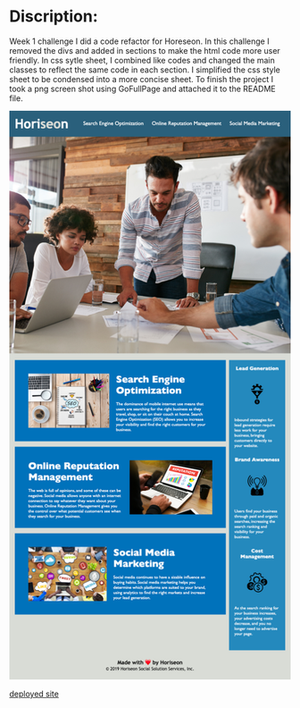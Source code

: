# Discription: 
Week 1 challenge I did a code refactor for Horeseon. In this challenge I removed the divs and added in sections to make the html code more user friendly. In css sytle sheet, I combined like codes and changed the main classes to reflect the same code in each section. I simplified the css style sheet to be condensed into a more concise sheet. To finish the project I took a png screen shot using GoFullPage and attached it to the README file.

![Horeseon-refactor-screenshot](./assets/images/horeseon-refactor-screenshot.png)

[deployed site](https://mmockus15.github.io/code-refactor-horiseon/)
